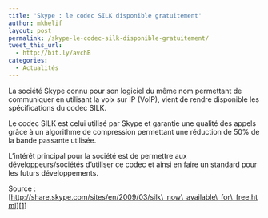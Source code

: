 ```yaml
---
title: 'Skype : le codec SILK disponible gratuitement'
author: mkhelif
layout: post
permalink: /skype-le-codec-silk-disponible-gratuitement/
tweet_this_url:
  - http://bit.ly/avchB
categories:
  - Actualités
---
```

La société Skype connu pour son logiciel du même nom permettant de communiquer en utilisant la voix sur IP (VoIP), vient de rendre disponible les spécifications du codec SILK.

Le codec SILK est celui utilisé par Skype et garantie une qualité des appels grâce à un algorithme de compression permettant une réduction de 50% de la bande passante utilisée.

L&#8217;intérêt principal pour la société est de permettre aux développeurs/sociétés d&#8217;utiliser ce codec et ainsi en faire un standard pour les futurs développements.

Source : [http://share.skype.com/sites/en/2009/03/silk\_now\_available\_for\_free.html][1]

 [1]: http://share.skype.com/sites/en/2009/03/silk_now_available_for_free.html
